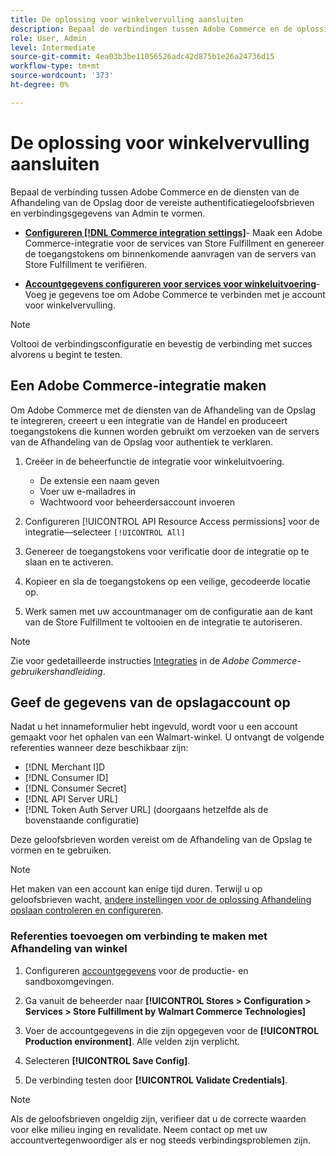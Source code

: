 ```yaml
---
title: De oplossing voor winkelvervulling aansluiten
description: Bepaal de verbindingen tussen Adobe Commerce en de oplossing van de Afhandeling van de Opslag door een integratie van Adobe Commerce te creëren en te machtigen en de de rekeningsgeloofsbrieven van de Rekening van de Afhandeling van de Opslag toe te voegen aan de de dienstconfiguratie van Adobe Commerce.
role: User, Admin
level: Intermediate
source-git-commit: 4ea03b3be11056526adc42d875b1e26a24736d15
workflow-type: tm+mt
source-wordcount: '373'
ht-degree: 0%

---
```


# De oplossing voor winkelvervulling aansluiten

Bepaal de verbinding tussen Adobe Commerce en de diensten van de Afhandeling van de Opslag door de vereiste authentificatiegeloofsbrieven en verbindingsgegevens van Admin te vormen.

- **[Configureren [!DNL Commerce integration settings]](#create-the-commerce-integration)**- Maak een Adobe Commerce-integratie voor de services van Store Fulfillment en genereer de toegangstokens om binnenkomende aanvragen van de servers van Store Fulfillment te verifiëren.

- **[Accountgegevens configureren voor services voor winkeluitvoering](#configure-store-fulfillment-account-credentials)**-Voeg je gegevens toe om Adobe Commerce te verbinden met je account voor winkelvervulling.

>[!NOTE]
>
>Voltooi de verbindingsconfiguratie en bevestig de verbinding met succes alvorens u begint te testen.

## Een Adobe Commerce-integratie maken

Om Adobe Commerce met de diensten van de Afhandeling van de Opslag te integreren, creeert u een integratie van de Handel en produceert toegangstokens die kunnen worden gebruikt om verzoeken van de servers van de Afhandeling van de Opslag voor authentiek te verklaren.

1. Creëer in de beheerfunctie de integratie voor winkeluitvoering.

   - De extensie een naam geven
   - Voer uw e-mailadres in
   - Wachtwoord voor beheerdersaccount invoeren

1. Configureren [!UICONTROL API Resource Access permissions] voor de integratie—selecteer `[!UICONTROL All]`

1. Genereer de toegangstokens voor verificatie door de integratie op te slaan en te activeren.

1. Kopieer en sla de toegangstokens op een veilige, gecodeerde locatie op.

1. Werk samen met uw accountmanager om de configuratie aan de kant van de Store Fulfillment te voltooien en de integratie te autoriseren.


>[!NOTE]
>
>Zie voor gedetailleerde instructies [Integraties](https://docs.magento.com/user-guide/system/integrations.html) in de _Adobe Commerce-gebruikershandleiding_.

## Geef de gegevens van de opslagaccount op

Nadat u het innameformulier hebt ingevuld, wordt voor u een account gemaakt voor het ophalen van een Walmart-winkel. U ontvangt de volgende referenties wanneer deze beschikbaar zijn:

- [!DNL Merchant I]D
- [!DNL Consumer ID]
- [!DNL Consumer Secret]
- [!DNL API Server URL]
- [!DNL Token Auth Server URL] (doorgaans hetzelfde als de bovenstaande configuratie)

Deze geloofsbrieven worden vereist om de Afhandeling van de Opslag te vormen en te gebruiken.

>[!NOTE]
>
>Het maken van een account kan enige tijd duren. Terwijl u op geloofsbrieven wacht, [andere instellingen voor de oplossing Afhandeling opslaan controleren en configureren](service-config-settings-overview.md).

### Referenties toevoegen om verbinding te maken met Afhandeling van winkel

1. Configureren [accountgegevens](enable-general.md) voor de productie- en sandboxomgevingen.

1. Ga vanuit de beheerder naar **[!UICONTROL Stores > Configuration > Services > Store Fulfillment by Walmart Commerce Technologies]**

1. Voer de accountgegevens in die zijn opgegeven voor de **[!UICONTROL Production environment]**. Alle velden zijn verplicht.

1. Selecteren **[!UICONTROL Save Config]**.

1. De verbinding testen door **[!UICONTROL Validate Credentials]**.

>[!NOTE]
>
>Als de geloofsbrieven ongeldig zijn, verifieer dat u de correcte waarden voor elke milieu inging en revalidate. Neem contact op met uw accountvertegenwoordiger als er nog steeds verbindingsproblemen zijn.








